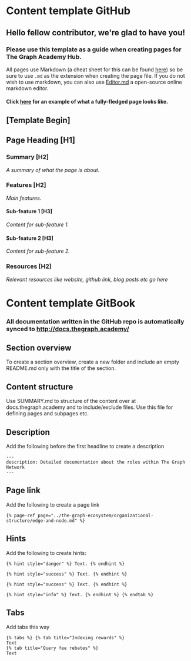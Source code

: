 # Content template GitHub

## Hello fellow contributor, we're glad to have you!

### Please use this template as a guide when creating pages for The Graph Academy Hub.

All pages use Markdown \(a cheat sheet for this can be found [here](https://github.com/adam-p/markdown-here/wiki/Markdown-Cheatsheet)\) so be sure to use `.md` as the extension when creating the page file. If you do not wish to use markdown, you can also use [Editor.md](https://pandao.github.io/editor.md/en.html) a open-source online markdown editor.

#### Click [here](./) for an example of what a fully-fledged page looks like.

## \[Template Begin\]

## Page Heading \[H1\]

### Summary \[H2\]

_A summary of what the page is about._

### Features \[H2\]

_Main features._

#### Sub-feature 1 \[H3\]

_Content for sub-feature 1._

#### Sub-feature 2 \[H3\]

_Content for sub-feature 2._

### Resources \[H2\]

_Relevant resources like website, github link, blog posts etc go here_



# Content template GitBook

### All documentation written in the GitHub repo is automatically synced to http://docs.thegraph.academy/

## Section overview
To create a section overview, create a new folder and include an empty README.md only with the title of the section.

## Content structure
Use SUMMARY.md to structure of the content over at docs.thegraph.academy and to include/exclude files. Use this file for defining pages and subpages etc.

## Description

Add the following before the first headline to create a description

```
---
description: Detailed documentation about the roles within The Graph Network
---
```

## Page link

Add the following to create a page link

```
{% page-ref page="../the-graph-ecosystem/organizational-structure/edge-and-node.md" %}
```

## Hints

Add the following to create hints:
```
{% hint style="danger" %} Text. {% endhint %}
```
```
{% hint style="success" %} Text. {% endhint %}
```
```
{% hint style="success" %} Text. {% endhint %}
```
```
{% hint style="info" %} Text. {% endhint %} {% endtab %}
```

## Tabs
Add tabs this way
```
{% tabs %} {% tab title="Indexing rewards" %}
Text
{% tab title="Query fee rebates" %}
Text
```


